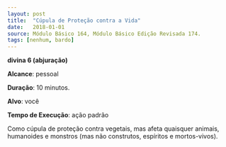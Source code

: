 ```yaml
---
layout: post
title:  "Cúpula de Proteção contra a Vida"
date:   2018-01-01
source: Módulo Básico 164, Módulo Básico Edição Revisada 174.
tags: [nenhum, bardo]
---
```


**divina 6 (abjuração)**

**Alcance**: pessoal

**Duração**: 10 minutos.

**Alvo**: você

**Tempo de Execução**: ação padrão

Como cúpula de proteção contra vegetais, mas afeta quaisquer animais, humanoides e monstros (mas não construtos, espíritos e mortos-vivos).
